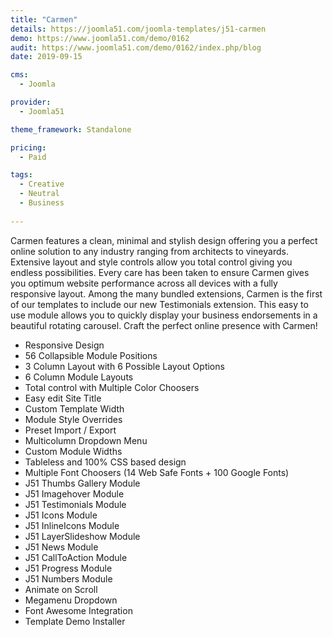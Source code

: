 ```yaml
---
title: "Carmen"
details: https://joomla51.com/joomla-templates/j51-carmen
demo: https://www.joomla51.com/demo/0162
audit: https://www.joomla51.com/demo/0162/index.php/blog
date: 2019-09-15

cms: 
  - Joomla

provider: 
  - Joomla51

theme_framework: Standalone

pricing:
  - Paid

tags:
  - Creative
  - Neutral
  - Business
  
---
```


Carmen features a clean, minimal and stylish design offering you a perfect online solution to any industry ranging from architects to vineyards. Extensive layout and style controls allow you total control giving you endless possibilities. Every care has been taken to ensure Carmen gives you optimum website performance across all devices with a fully responsive layout. Among the many bundled extensions, Carmen is the first of our templates to include our new Testimonials extension. This easy to use module allows you to quickly display your business endorsements in a beautiful rotating carousel. Craft the perfect online presence with Carmen!

* Responsive Design
* 56 Collapsible Module Positions
* 3 Column Layout with 6 Possible Layout Options
* 6 Column Module Layouts
* Total control with Multiple Color Choosers
* Easy edit Site Title
* Custom Template Width
* Module Style Overrides
* Preset Import / Export
* Multicolumn Dropdown Menu
* Custom Module Widths
* Tableless and 100% CSS based design
* Multiple Font Choosers (14 Web Safe Fonts + 100 Google Fonts)
* J51 Thumbs Gallery Module
* J51 Imagehover Module
* J51 Testimonials Module
* J51 Icons Module
* J51 InlineIcons Module
* J51 LayerSlideshow Module
* J51 News Module
* J51 CallToAction Module
* J51 Progress Module
* J51 Numbers Module
* Animate on Scroll
* Megamenu Dropdown
* Font Awesome Integration
* Template Demo Installer
